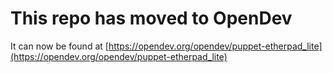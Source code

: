 # This repo has moved to OpenDev

It can now be found at [https://opendev.org/opendev/puppet-etherpad_lite](https://opendev.org/opendev/puppet-etherpad_lite)
